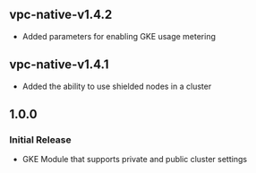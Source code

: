 ## vpc-native-v1.4.2
* Added parameters for enabling GKE usage metering
## vpc-native-v1.4.1
* Added the ability to use shielded nodes in a cluster
## 1.0.0
### Initial Release
* GKE Module that supports private and public cluster settings

